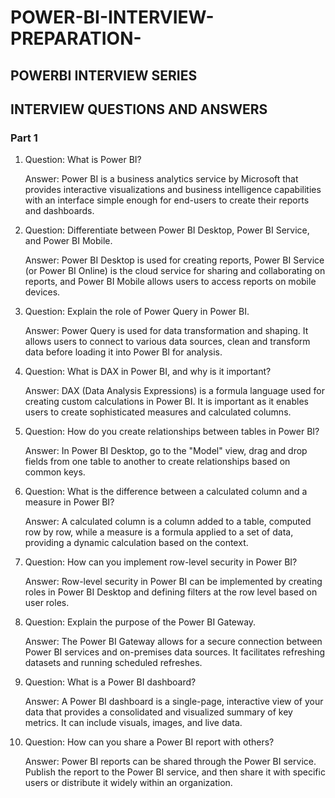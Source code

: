 # POWER-BI-INTERVIEW-PREPARATION-

## POWERBI INTERVIEW SERIES

## INTERVIEW QUESTIONS AND ANSWERS 
### Part 1

1. Question: What is Power BI?

   Answer: Power BI is a business analytics service by Microsoft that provides interactive visualizations and business intelligence capabilities with an interface simple enough for end-users to create their reports and dashboards.

2. Question: Differentiate between Power BI Desktop, Power BI Service, and Power BI Mobile.

   Answer: Power BI Desktop is used for creating reports, Power BI Service (or Power BI Online) is the cloud service for sharing and collaborating on reports, and Power BI Mobile allows users to access reports on mobile devices.

3. Question: Explain the role of Power Query in Power BI.

   Answer: Power Query is used for data transformation and shaping. It allows users to connect to various data sources, clean and transform data before loading it into Power BI for analysis.

4. Question: What is DAX in Power BI, and why is it important?

   Answer: DAX (Data Analysis Expressions) is a formula language used for creating custom calculations in Power BI. It is important as it enables users to create sophisticated measures and calculated columns.

5. Question: How do you create relationships between tables in Power BI?

   Answer: In Power BI Desktop, go to the "Model" view, drag and drop fields from one table to another to create relationships based on common keys.

6. Question: What is the difference between a calculated column and a measure in Power BI?

   Answer: A calculated column is a column added to a table, computed row by row, while a measure is a formula applied to a set of data, providing a dynamic calculation based on the context.

7. Question: How can you implement row-level security in Power BI?

   Answer: Row-level security in Power BI can be implemented by creating roles in Power BI Desktop and defining filters at the row level based on user roles.

8. Question: Explain the purpose of the Power BI Gateway.

   Answer: The Power BI Gateway allows for a secure connection between Power BI services and on-premises data sources. It facilitates refreshing datasets and running scheduled refreshes.

9. Question: What is a Power BI dashboard?

   Answer: A Power BI dashboard is a single-page, interactive view of your data that provides a consolidated and visualized summary of key metrics. It can include visuals, images, and live data.

10. Question: How can you share a Power BI report with others?

    Answer: Power BI reports can be shared through the Power BI service. Publish the report to the Power BI service, and then share it with specific users or distribute it widely within an organization.
